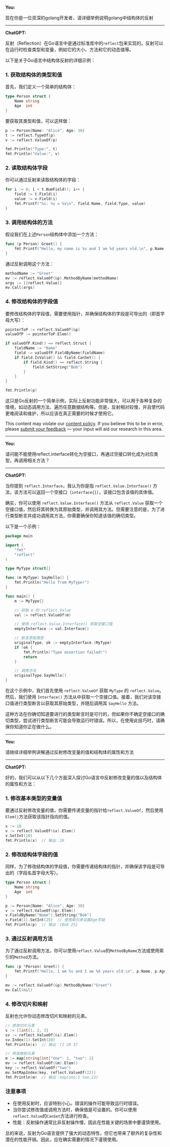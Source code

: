 **You:**

现在你是一位资深的golang开发者，请详细举例说明golang中结构体的反射

* * *

**ChatGPT:**

反射（Reflection）在Go语言中是通过标准库中的`reflect`包来实现的。反射可以在运行时检查类型和变量，例如它的大小、方法和它的动态值等。

以下是关于Go语言中结构体反射的详细示例：

### 1. 获取结构体的类型和值

首先，我们定义一个简单的结构体：

```go
type Person struct {
    Name string
    Age  int
}
```

要获取其类型和值，可以这样做：

```go
p := Person{Name: "Alice", Age: 30}
t := reflect.TypeOf(p)
v := reflect.ValueOf(p)

fmt.Println("Type:", t)
fmt.Println("Value:", v)
```

### 2. 读取结构体字段

你可以通过反射来读取结构体的字段：

```go
for i := 0; i < t.NumField(); i++ {
    field := t.Field(i)
    value := v.Field(i)
    fmt.Printf("%s: %v = %v\n", field.Name, field.Type, value)
}
```

### 3. 调用结构体的方法

假设我们在上述`Person`结构体中添加一个方法：

```go
func (p Person) Greet() {
    fmt.Printf("Hello, my name is %s and I am %d years old.\n", p.Name, p.Age)
}
```

通过反射调用这个方法：

```go
methodName := "Greet"
mv := reflect.ValueOf(&p).MethodByName(methodName)
args := []reflect.Value{}
mv.Call(args)
```

### 4. 修改结构体的字段值

要修改结构体的字段值，需要使用指针，并确保结构体的字段是可导出的（即首字母大写）：

```go
pointerToP := reflect.ValueOf(&p)
valueOfP := pointerToP.Elem()

if valueOfP.Kind() == reflect.Struct {
    fieldName := "Name"
    field := valueOfP.FieldByName(fieldName)
    if field.IsValid() && field.CanSet() {
        if field.Kind() == reflect.String {
            field.SetString("Bob")
        }
    }
}

fmt.Println(p)
```

这只是Go反射的一个简单示例，实际上反射功能非常强大，可以用于各种复杂的情境，如动态调用方法、遍历任意数据结构等。但是，反射相对较慢，并且使代码更难阅读和维护，所以应该在真正需要的时候才使用它。

This content may violate our [content policy](https://openai.com/policies/usage-policies). If you believe this to be in error, please [submit your feedback](https://forms.gle/3gyAMj5r5rTEcgbs5) — your input will aid our research in this area.

* * *

**You:**

请问能不能使用reflect.interface转化为空接口，再通过空接口转化成为对应类型，再调用相关方法？

* * *

**ChatGPT:**

当你提到 `reflect.Interface`，我认为你是指 `reflect.Value.Interface()` 方法，该方法可以返回一个空接口（`interface{}`），该接口包含该值的具体值。

确实，你可以使用 `reflect.Value.Interface()` 方法从 `reflect.Value` 获取一个空接口值，然后将其转换为其原始类型，并调用其方法。但需要注意的是，为了进行类型断言并成功调用其方法，你需要确保你知道该值的确切类型。

以下是一个示例：

```go
package main

import (
	"fmt"
	"reflect"
)

type MyType struct{}

func (m MyType) SayHello() {
	fmt.Println("Hello from MyType!")
}

func main() {
	m := MyType{}

	// 获取 m 的 reflect.Value
	val := reflect.ValueOf(m)

	// 使用 reflect.Value.Interface() 获取空接口值
	emptyInterface := val.Interface()

	// 断言原始类型
	originalType, ok := emptyInterface.(MyType)
	if !ok {
		fmt.Println("Type assertion failed!")
		return
	}

	// 调用方法
	originalType.SayHello()
}
```

在这个示例中，我们首先使用 `reflect.ValueOf` 获取 `MyType` 的 `reflect.Value`。然后，我们使用 `Interface()` 方法从中获取一个空接口值。接着，我们对该空接口值进行类型断言以获取其原始类型，并随后调用其 `SayHello` 方法。

这种方法在你确切知道要进行的类型断言时是可行的，但如果你不确定空接口的确切类型，尝试进行类型断言可能会导致运行时错误。所以，在使用此技巧时，请确保你知道你正在做什么。

* * *

**You:**

请继续详细举例讲解通过反射修改变量的值和结构体的属性和方法

* * *

**ChatGPT:**

好的，我们可以从以下几个方面深入探讨Go语言中反射修改变量的值以及结构体的属性和方法：

### 1. 修改基本类型的变量值

要通过反射修改变量的值，你需要传递变量的指针给`reflect.ValueOf`，然后使用`Elem()`方法获取该指针指向的值。

```go
x := 10
v := reflect.ValueOf(&x).Elem()
v.SetInt(20)
fmt.Println(x)  // 输出：20
```

### 2. 修改结构体字段的值

同样，为了修改结构体的字段值，你需要传递结构体的指针，并确保该字段是可导出的（字段名首字母大写）。

```go
type Person struct {
    Name string
    Age  int
}

p := Person{Name: "Alice", Age: 30}
v := reflect.ValueOf(&p).Elem()
v.FieldByName("Name").SetString("Bob")
v.Field(1).SetInt(25)  // 使用索引来设置Age字段
fmt.Println(p)  // 输出：{Bob 25}
```

### 3. 通过反射调用方法

为了通过反射调用方法，你可以使用`reflect.Value`的`MethodByName`方法或使用索引的`Method`方法。

```go
func (p *Person) Greet() {
    fmt.Printf("Hello, I am %s and I am %d years old.\n", p.Name, p.Age)
}

mv := reflect.ValueOf(&p).MethodByName("Greet")
mv.Call(nil)
```

### 4. 修改切片和映射

反射也允许你动态修改切片和映射的元素。

```go
// 修改切片元素
s := []int{1, 2, 3}
sv := reflect.ValueOf(&s).Elem()
sv.Index(1).SetInt(20)
fmt.Println(s)  // 输出：[1 20 3]

// 修改映射元素
m := map[string]int{"one": 1, "two": 2}
mv := reflect.ValueOf(&m).Elem()
key := reflect.ValueOf("two")
mv.SetMapIndex(key, reflect.ValueOf(22))
fmt.Println(m)  // 输出：map[one:1 two:22]
```

### 注意事项

* 在使用反射时，应该特别小心。错误的操作可能导致运行时错误。
* 当你尝试修改值或调用方法时，确保值是可设置的。你可以使用`reflect.Value`的`CanSet`方法进行检查。
* 性能：反射操作通常比非反射操作慢，因此在性能关键的场景中要谨慎使用。

总的来说，反射为Go语言提供了强大的动态特性，但它也带来了额外的复杂性和潜在的性能开销。因此，应在确实需要的情况下谨慎使用。